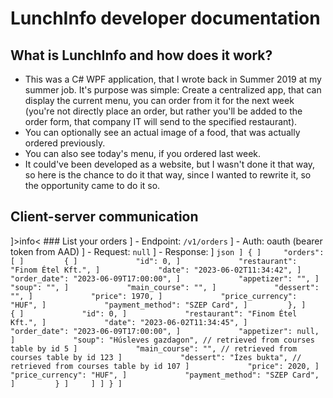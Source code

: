 <!DOCTYPE xmd>


# LunchInfo developer documentation
## What is LunchInfo and how does it work?
- This was a C# WPF application, that I wrote back in Summer 2019 at my summer job. It's purpose was simple: Create a centralized app, that can display the current menu, you can order from it for the next week (you're not directly place an order, but rather you'll be added to the order form, that company IT will send to the specified restaurant).
- You can optionally see an actual image of a food, that was actually ordered previously.
- You can also see today's menu, if you ordered last week.
- It could've been developed as a website, but I wasn't done it that way, so here is the chance to do it that way, since I wanted to rewrite it, so the opportunity came to do it so.

## Client-server communication

]>info< ### List your orders
] - Endpoint: `/v1/orders`
] - Auth: oauth (bearer token from AAD)
] - Request: `null`
] - Response: 
] ```json
] {
]     "orders": [
]         {
]             "id": 0,
]             "restaurant": "Finom Étel Kft.",
]             "date": "2023-06-02T11:34:42",
]             "order_date": "2023-06-09T17:00:00",
]             "appetizer": "",
]             "soup": "",
]             "main_course": "",
]             "dessert": "",
]             "price": 1970,
]             "price_currency": "HUF",
]             "payment_method": "SZEP Card",
]         },
]         {
]             "id": 0,
]             "restaurant": "Finom Étel Kft.",
]             "date": "2023-06-02T11:34:45",
]             "order_date": "2023-06-09T17:00:00",
]             "appetizer": null,
]             "soup": "Húsleves gazdagon", // retrieved from courses table by id 5
]             "main_course": "", // retrieved from courses table by id 123
]             "dessert": "Ízes bukta", // retrieved from courses table by id 107
]             "price": 2020,
]             "price_currency": "HUF",
]             "payment_method": "SZEP Card",
]         }
]     ]
] }
] ```
